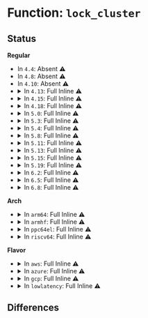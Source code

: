 # Function: <code>lock_cluster</code>

## Status
<b>Regular</b>
<ul>
<li>
In <code>4.4</code>: Absent ⚠️
</li>
<li>
In <code>4.8</code>: Absent ⚠️
</li>
<li>
In <code>4.10</code>: Absent ⚠️
</li>
<li>
<details>
<summary>In <code>4.13</code>: Full Inline ⚠️</summary>

**Collision:** Unique Static

**Inline:** Full

**Transformation:** False

**Instances:**

```
In mm/swapfile.c (ffffffff8121164c)
Location: mm/swapfile.c:268
Inline: True
Inline callers:
  - mm/swapfile.c:add_swap_count_continuation
  - mm/swapfile.c:__swap_duplicate
  - mm/swapfile.c:free_swap_and_cache
  - mm/swapfile.c:swp_swapcount
  - mm/swapfile.c:__swp_swapcount
  - mm/swapfile.c:page_swapcount
  - mm/swapfile.c:swapcache_free_entries
  - mm/swapfile.c:put_swap_page
  - mm/swapfile.c:put_swap_page
  - mm/swapfile.c:__swap_entry_free
  - mm/swapfile.c:get_swap_pages
  - mm/swapfile.c:scan_swap_map_slots
  - mm/swapfile.c:scan_swap_map_try_ssd_cluster
  - mm/swapfile.c:swap_do_scheduled_discard
```
</details>
</li>
<li>
<details>
<summary>In <code>4.15</code>: Full Inline ⚠️</summary>

**Collision:** Unique Static

**Inline:** Full

**Transformation:** False

**Instances:**

```
In mm/swapfile.c (ffffffff8122bfa3)
Location: mm/swapfile.c:280
Inline: True
Inline callers:
  - mm/swapfile.c:add_swap_count_continuation
  - mm/swapfile.c:__swap_duplicate
  - mm/swapfile.c:reuse_swap_page
  - mm/swapfile.c:swap_page_trans_huge_swapped
  - mm/swapfile.c:swp_swapcount
  - mm/swapfile.c:__swp_swapcount
  - mm/swapfile.c:page_swapcount
  - mm/swapfile.c:swapcache_free_entries
  - mm/swapfile.c:put_swap_page
  - mm/swapfile.c:put_swap_page
  - mm/swapfile.c:put_swap_page
  - mm/swapfile.c:split_swap_cluster
  - mm/swapfile.c:__swap_entry_free
  - mm/swapfile.c:get_swap_pages
  - mm/swapfile.c:scan_swap_map_slots
  - mm/swapfile.c:scan_swap_map_try_ssd_cluster
  - mm/swapfile.c:swap_do_scheduled_discard
```
</details>
</li>
<li>
<details>
<summary>In <code>4.18</code>: Full Inline ⚠️</summary>

**Collision:** Unique Static

**Inline:** Full

**Transformation:** False

**Instances:**

```
In mm/swapfile.c (ffffffff8124e473)
Location: mm/swapfile.c:280
Inline: True
Inline callers:
  - mm/swapfile.c:add_swap_count_continuation
  - mm/swapfile.c:__swap_duplicate
  - mm/swapfile.c:reuse_swap_page
  - mm/swapfile.c:swap_page_trans_huge_swapped
  - mm/swapfile.c:swp_swapcount
  - mm/swapfile.c:__swp_swapcount
  - mm/swapfile.c:page_swapcount
  - mm/swapfile.c:swapcache_free_entries
  - mm/swapfile.c:put_swap_page
  - mm/swapfile.c:put_swap_page
  - mm/swapfile.c:put_swap_page
  - mm/swapfile.c:split_swap_cluster
  - mm/swapfile.c:__swap_entry_free
  - mm/swapfile.c:get_swap_pages
  - mm/swapfile.c:scan_swap_map_slots
  - mm/swapfile.c:scan_swap_map_try_ssd_cluster
  - mm/swapfile.c:swap_do_scheduled_discard
```
</details>
</li>
<li>
<details>
<summary>In <code>5.0</code>: Full Inline ⚠️</summary>

**Collision:** Unique Static

**Inline:** Full

**Transformation:** False

**Instances:**

```
In mm/swapfile.c (ffffffff81262830)
Location: mm/swapfile.c:303
Inline: True
Inline callers:
  - mm/swapfile.c:add_swap_count_continuation
  - mm/swapfile.c:__swap_duplicate
  - mm/swapfile.c:reuse_swap_page
  - mm/swapfile.c:swap_page_trans_huge_swapped
  - mm/swapfile.c:swp_swapcount
  - mm/swapfile.c:__swp_swapcount
  - mm/swapfile.c:page_swapcount
  - mm/swapfile.c:swapcache_free_entries
  - mm/swapfile.c:split_swap_cluster
  - mm/swapfile.c:put_swap_page
  - mm/swapfile.c:put_swap_page
  - mm/swapfile.c:put_swap_page
  - mm/swapfile.c:get_swap_pages
  - mm/swapfile.c:scan_swap_map_slots
  - mm/swapfile.c:scan_swap_map_try_ssd_cluster
  - mm/swapfile.c:swap_do_scheduled_discard
```
</details>
</li>
<li>
<details>
<summary>In <code>5.3</code>: Full Inline ⚠️</summary>

**Collision:** Unique Static

**Inline:** Full

**Transformation:** False

**Instances:**

```
In mm/swapfile.c (ffffffff8127d72c)
Location: mm/swapfile.c:338
Inline: True
Inline callers:
  - mm/swapfile.c:add_swap_count_continuation
  - mm/swapfile.c:__swap_duplicate
  - mm/swapfile.c:reuse_swap_page
  - mm/swapfile.c:swap_page_trans_huge_swapped
  - mm/swapfile.c:swp_swapcount
  - mm/swapfile.c:__swp_swapcount
  - mm/swapfile.c:page_swapcount
  - mm/swapfile.c:swapcache_free_entries
  - mm/swapfile.c:split_swap_cluster
  - mm/swapfile.c:put_swap_page
  - mm/swapfile.c:put_swap_page
  - mm/swapfile.c:put_swap_page
  - mm/swapfile.c:get_swap_pages
  - mm/swapfile.c:scan_swap_map_slots
  - mm/swapfile.c:scan_swap_map_try_ssd_cluster
  - mm/swapfile.c:swap_do_scheduled_discard
```
</details>
</li>
<li>
<details>
<summary>In <code>5.4</code>: Full Inline ⚠️</summary>

**Collision:** Unique Static

**Inline:** Full

**Transformation:** False

**Instances:**

```
In mm/swapfile.c (ffffffff8128d1cc)
Location: mm/swapfile.c:338
Inline: True
Inline callers:
  - mm/swapfile.c:add_swap_count_continuation
  - mm/swapfile.c:__swap_duplicate
  - mm/swapfile.c:reuse_swap_page
  - mm/swapfile.c:swap_page_trans_huge_swapped
  - mm/swapfile.c:swp_swapcount
  - mm/swapfile.c:__swp_swapcount
  - mm/swapfile.c:page_swapcount
  - mm/swapfile.c:swapcache_free_entries
  - mm/swapfile.c:split_swap_cluster
  - mm/swapfile.c:put_swap_page
  - mm/swapfile.c:put_swap_page
  - mm/swapfile.c:put_swap_page
  - mm/swapfile.c:get_swap_pages
  - mm/swapfile.c:scan_swap_map_slots
  - mm/swapfile.c:scan_swap_map_try_ssd_cluster
  - mm/swapfile.c:swap_do_scheduled_discard
```
</details>
</li>
<li>
<details>
<summary>In <code>5.8</code>: Full Inline ⚠️</summary>

**Collision:** Unique Static

**Inline:** Full

**Transformation:** False

**Instances:**

```
In mm/swapfile.c (ffffffff812bfc6c)
Location: mm/swapfile.c:337
Inline: True
Inline callers:
  - mm/swapfile.c:add_swap_count_continuation
  - mm/swapfile.c:__swap_duplicate
  - mm/swapfile.c:page_trans_huge_map_swapcount
  - mm/swapfile.c:swap_page_trans_huge_swapped
  - mm/swapfile.c:swp_swapcount
  - mm/swapfile.c:__swp_swapcount
  - mm/swapfile.c:page_swapcount
  - mm/swapfile.c:swapcache_free_entries
  - mm/swapfile.c:split_swap_cluster
  - mm/swapfile.c:put_swap_page
  - mm/swapfile.c:put_swap_page
  - mm/swapfile.c:__swap_entry_free
  - mm/swapfile.c:swap_free_cluster
  - mm/swapfile.c:swap_alloc_cluster
  - mm/swapfile.c:scan_swap_map_slots
  - mm/swapfile.c:scan_swap_map_try_ssd_cluster
  - mm/swapfile.c:swap_do_scheduled_discard
```
</details>
</li>
<li>
<details>
<summary>In <code>5.11</code>: Full Inline ⚠️</summary>

**Collision:** Unique Static

**Inline:** Full

**Transformation:** False

**Instances:**

```
In mm/swapfile.c (ffffffff812cb81c)
Location: mm/swapfile.c:350
Inline: True
Inline callers:
  - mm/swapfile.c:add_swap_count_continuation
  - mm/swapfile.c:__swap_duplicate
  - mm/swapfile.c:page_trans_huge_map_swapcount
  - mm/swapfile.c:swap_page_trans_huge_swapped
  - mm/swapfile.c:swp_swapcount
  - mm/swapfile.c:__swp_swapcount
  - mm/swapfile.c:page_swapcount
  - mm/swapfile.c:swapcache_free_entries
  - mm/swapfile.c:split_swap_cluster
  - mm/swapfile.c:put_swap_page
  - mm/swapfile.c:put_swap_page
  - mm/swapfile.c:__swap_entry_free
  - mm/swapfile.c:swap_free_cluster
  - mm/swapfile.c:swap_alloc_cluster
  - mm/swapfile.c:scan_swap_map_slots
  - mm/swapfile.c:scan_swap_map_try_ssd_cluster
  - mm/swapfile.c:swap_do_scheduled_discard
```
</details>
</li>
<li>
<details>
<summary>In <code>5.13</code>: Full Inline ⚠️</summary>

**Collision:** Unique Static

**Inline:** Full

**Transformation:** False

**Instances:**

```
In mm/swapfile.c (ffffffff812d23c3)
Location: mm/swapfile.c:349
Inline: True
Inline callers:
  - mm/swapfile.c:add_swap_count_continuation
  - mm/swapfile.c:__swap_duplicate
  - mm/swapfile.c:page_trans_huge_map_swapcount
  - mm/swapfile.c:swap_page_trans_huge_swapped
  - mm/swapfile.c:swp_swapcount
  - mm/swapfile.c:__swp_swapcount
  - mm/swapfile.c:page_swapcount
  - mm/swapfile.c:swapcache_free_entries
  - mm/swapfile.c:split_swap_cluster
  - mm/swapfile.c:put_swap_page
  - mm/swapfile.c:put_swap_page
  - mm/swapfile.c:put_swap_page
  - mm/swapfile.c:__swap_entry_free
  - mm/swapfile.c:get_swap_pages
  - mm/swapfile.c:scan_swap_map_slots
  - mm/swapfile.c:scan_swap_map_try_ssd_cluster
  - mm/swapfile.c:swap_do_scheduled_discard
```
</details>
</li>
<li>
<details>
<summary>In <code>5.15</code>: Full Inline ⚠️</summary>

**Collision:** Unique Static

**Inline:** Full

**Transformation:** False

**Instances:**

```
In mm/swapfile.c (ffffffff81317c93)
Location: mm/swapfile.c:349
Inline: True
Inline callers:
  - mm/swapfile.c:add_swap_count_continuation
  - mm/swapfile.c:__swap_duplicate
  - mm/swapfile.c:page_trans_huge_map_swapcount
  - mm/swapfile.c:swap_page_trans_huge_swapped
  - mm/swapfile.c:swp_swapcount
  - mm/swapfile.c:__swp_swapcount
  - mm/swapfile.c:page_swapcount
  - mm/swapfile.c:swapcache_free_entries
  - mm/swapfile.c:split_swap_cluster
  - mm/swapfile.c:put_swap_page
  - mm/swapfile.c:put_swap_page
  - mm/swapfile.c:put_swap_page
  - mm/swapfile.c:__swap_entry_free
  - mm/swapfile.c:get_swap_pages
  - mm/swapfile.c:scan_swap_map_slots
  - mm/swapfile.c:scan_swap_map_try_ssd_cluster
  - mm/swapfile.c:swap_do_scheduled_discard
```
</details>
</li>
<li>
<details>
<summary>In <code>5.19</code>: Full Inline ⚠️</summary>

**Collision:** Unique Static

**Inline:** Full

**Transformation:** False

**Instances:**

```
In mm/swapfile.c (ffffffff8138332c)
Location: mm/swapfile.c:351
Inline: True
Inline callers:
  - mm/swapfile.c:add_swap_count_continuation
  - mm/swapfile.c:__swap_duplicate
  - mm/swapfile.c:try_to_free_swap
  - mm/swapfile.c:swap_page_trans_huge_swapped
  - mm/swapfile.c:swp_swapcount
  - mm/swapfile.c:__swp_swapcount
  - mm/swapfile.c:swapcache_free_entries
  - mm/swapfile.c:split_swap_cluster
  - mm/swapfile.c:put_swap_page
  - mm/swapfile.c:put_swap_page
  - mm/swapfile.c:put_swap_page
  - mm/swapfile.c:__swap_entry_free
  - mm/swapfile.c:get_swap_pages
  - mm/swapfile.c:scan_swap_map_slots
  - mm/swapfile.c:scan_swap_map_try_ssd_cluster
  - mm/swapfile.c:swap_do_scheduled_discard
```
</details>
</li>
<li>
<details>
<summary>In <code>6.2</code>: Full Inline ⚠️</summary>

**Collision:** Unique Static

**Inline:** Full

**Transformation:** False

**Instances:**

```
In mm/swapfile.c (ffffffff81400d2c)
Location: mm/swapfile.c:355
Inline: True
Inline callers:
  - mm/swapfile.c:add_swap_count_continuation
  - mm/swapfile.c:__swap_duplicate
  - mm/swapfile.c:folio_free_swap
  - mm/swapfile.c:swap_page_trans_huge_swapped
  - mm/swapfile.c:swp_swapcount
  - mm/swapfile.c:__swp_swapcount
  - mm/swapfile.c:swapcache_free_entries
  - mm/swapfile.c:split_swap_cluster
  - mm/swapfile.c:put_swap_folio
  - mm/swapfile.c:put_swap_folio
  - mm/swapfile.c:put_swap_folio
  - mm/swapfile.c:__swap_entry_free
  - mm/swapfile.c:get_swap_pages
  - mm/swapfile.c:scan_swap_map_slots
  - mm/swapfile.c:scan_swap_map_try_ssd_cluster
  - mm/swapfile.c:swap_do_scheduled_discard
```
</details>
</li>
<li>
<details>
<summary>In <code>6.5</code>: Full Inline ⚠️</summary>

**Collision:** Unique Static

**Inline:** Full

**Transformation:** False

**Instances:**

```
In mm/swapfile.c (ffffffff81433c0c)
Location: mm/swapfile.c:356
Inline: True
Inline callers:
  - mm/swapfile.c:add_swap_count_continuation
  - mm/swapfile.c:__swap_duplicate
  - mm/swapfile.c:swap_page_trans_huge_swapped
  - mm/swapfile.c:swp_swapcount
  - mm/swapfile.c:swap_swapcount
  - mm/swapfile.c:swapcache_free_entries
  - mm/swapfile.c:split_swap_cluster
  - mm/swapfile.c:put_swap_folio
  - mm/swapfile.c:put_swap_folio
  - mm/swapfile.c:__swap_entry_free
  - mm/swapfile.c:get_swap_pages
  - mm/swapfile.c:swap_free_cluster
  - mm/swapfile.c:scan_swap_map_slots
  - mm/swapfile.c:scan_swap_map_try_ssd_cluster
  - mm/swapfile.c:swap_do_scheduled_discard
```
</details>
</li>
<li>
<details>
<summary>In <code>6.8</code>: Full Inline ⚠️</summary>

**Collision:** Unique Static

**Inline:** Full

**Transformation:** False

**Instances:**

```
In mm/swapfile.c (ffffffff8146d04c)
Location: mm/swapfile.c:358
Inline: True
Inline callers:
  - mm/swapfile.c:add_swap_count_continuation
  - mm/swapfile.c:swapcache_clear
  - mm/swapfile.c:__swap_duplicate
  - mm/swapfile.c:swap_page_trans_huge_swapped
  - mm/swapfile.c:swp_swapcount
  - mm/swapfile.c:swap_swapcount
  - mm/swapfile.c:swapcache_free_entries
  - mm/swapfile.c:split_swap_cluster
  - mm/swapfile.c:put_swap_folio
  - mm/swapfile.c:put_swap_folio
  - mm/swapfile.c:__swap_entry_free
  - mm/swapfile.c:get_swap_pages
  - mm/swapfile.c:swap_free_cluster
  - mm/swapfile.c:scan_swap_map_slots
  - mm/swapfile.c:scan_swap_map_try_ssd_cluster
  - mm/swapfile.c:swap_do_scheduled_discard
```
</details>
</li>
</ul>
<b>Arch</b>
<ul>
<li>
<details>
<summary>In <code>arm64</code>: Full Inline ⚠️</summary>

**Collision:** Unique Static

**Inline:** Full

**Transformation:** False

**Instances:**

```
In mm/swapfile.c (ffff80001032896c)
Location: mm/swapfile.c:338
Inline: True
Inline callers:
  - mm/swapfile.c:add_swap_count_continuation
  - mm/swapfile.c:__swap_duplicate
  - mm/swapfile.c:free_swap_and_cache
  - mm/swapfile.c:swp_swapcount
  - mm/swapfile.c:__swp_swapcount
  - mm/swapfile.c:page_swapcount
  - mm/swapfile.c:swapcache_free_entries
  - mm/swapfile.c:put_swap_page
  - mm/swapfile.c:scan_swap_map_slots
  - mm/swapfile.c:scan_swap_map_try_ssd_cluster
  - mm/swapfile.c:swap_do_scheduled_discard
```
</details>
</li>
<li>
<details>
<summary>In <code>armhf</code>: Full Inline ⚠️</summary>

**Collision:** Unique Static

**Inline:** Full

**Transformation:** False

**Instances:**

```
In mm/swapfile.c (c053fdd4)
Location: mm/swapfile.c:338
Inline: True
Inline callers:
  - mm/swapfile.c:add_swap_count_continuation
  - mm/swapfile.c:__swap_duplicate
  - mm/swapfile.c:free_swap_and_cache
  - mm/swapfile.c:swp_swapcount
  - mm/swapfile.c:__swp_swapcount
  - mm/swapfile.c:page_swapcount
  - mm/swapfile.c:swapcache_free_entries
  - mm/swapfile.c:put_swap_page
  - mm/swapfile.c:scan_swap_map_slots
  - mm/swapfile.c:scan_swap_map_try_ssd_cluster
  - mm/swapfile.c:swap_do_scheduled_discard
```
</details>
</li>
<li>
<details>
<summary>In <code>ppc64el</code>: Full Inline ⚠️</summary>

**Collision:** Unique Static

**Inline:** Full

**Transformation:** False

**Instances:**

```
In mm/swapfile.c (c0000000003ffca0)
Location: mm/swapfile.c:338
Inline: True
Inline callers:
  - mm/swapfile.c:add_swap_count_continuation
  - mm/swapfile.c:__swap_duplicate
  - mm/swapfile.c:free_swap_and_cache
  - mm/swapfile.c:swp_swapcount
  - mm/swapfile.c:__swp_swapcount
  - mm/swapfile.c:page_swapcount
  - mm/swapfile.c:swapcache_free_entries
  - mm/swapfile.c:put_swap_page
  - mm/swapfile.c:scan_swap_map_slots
  - mm/swapfile.c:scan_swap_map_try_ssd_cluster
  - mm/swapfile.c:swap_do_scheduled_discard
```
</details>
</li>
<li>
<details>
<summary>In <code>riscv64</code>: Full Inline ⚠️</summary>

**Collision:** Unique Static

**Inline:** Full

**Transformation:** False

**Instances:**

```
In mm/swapfile.c (ffffffe00022872a)
Location: mm/swapfile.c:338
Inline: True
Inline callers:
  - mm/swapfile.c:add_swap_count_continuation
  - mm/swapfile.c:__swap_duplicate
  - mm/swapfile.c:free_swap_and_cache
  - mm/swapfile.c:swp_swapcount
  - mm/swapfile.c:__swp_swapcount
  - mm/swapfile.c:page_swapcount
  - mm/swapfile.c:swapcache_free_entries
  - mm/swapfile.c:put_swap_page
  - mm/swapfile.c:scan_swap_map_slots
  - mm/swapfile.c:scan_swap_map_try_ssd_cluster
  - mm/swapfile.c:swap_do_scheduled_discard
```
</details>
</li>
</ul>
<b>Flavor</b>
<ul>
<li>
<details>
<summary>In <code>aws</code>: Full Inline ⚠️</summary>

**Collision:** Unique Static

**Inline:** Full

**Transformation:** False

**Instances:**

```
In mm/swapfile.c (ffffffff812857ac)
Location: mm/swapfile.c:338
Inline: True
Inline callers:
  - mm/swapfile.c:add_swap_count_continuation
  - mm/swapfile.c:__swap_duplicate
  - mm/swapfile.c:reuse_swap_page
  - mm/swapfile.c:swap_page_trans_huge_swapped
  - mm/swapfile.c:swp_swapcount
  - mm/swapfile.c:__swp_swapcount
  - mm/swapfile.c:page_swapcount
  - mm/swapfile.c:swapcache_free_entries
  - mm/swapfile.c:split_swap_cluster
  - mm/swapfile.c:put_swap_page
  - mm/swapfile.c:put_swap_page
  - mm/swapfile.c:put_swap_page
  - mm/swapfile.c:get_swap_pages
  - mm/swapfile.c:scan_swap_map_slots
  - mm/swapfile.c:scan_swap_map_try_ssd_cluster
  - mm/swapfile.c:swap_do_scheduled_discard
```
</details>
</li>
<li>
<details>
<summary>In <code>azure</code>: Full Inline ⚠️</summary>

**Collision:** Unique Static

**Inline:** Full

**Transformation:** False

**Instances:**

```
In mm/swapfile.c (ffffffff8127761c)
Location: mm/swapfile.c:338
Inline: True
Inline callers:
  - mm/swapfile.c:add_swap_count_continuation
  - mm/swapfile.c:__swap_duplicate
  - mm/swapfile.c:reuse_swap_page
  - mm/swapfile.c:swap_page_trans_huge_swapped
  - mm/swapfile.c:swp_swapcount
  - mm/swapfile.c:__swp_swapcount
  - mm/swapfile.c:page_swapcount
  - mm/swapfile.c:swapcache_free_entries
  - mm/swapfile.c:split_swap_cluster
  - mm/swapfile.c:put_swap_page
  - mm/swapfile.c:put_swap_page
  - mm/swapfile.c:put_swap_page
  - mm/swapfile.c:get_swap_pages
  - mm/swapfile.c:scan_swap_map_slots
  - mm/swapfile.c:scan_swap_map_try_ssd_cluster
  - mm/swapfile.c:swap_do_scheduled_discard
```
</details>
</li>
<li>
<details>
<summary>In <code>gcp</code>: Full Inline ⚠️</summary>

**Collision:** Unique Static

**Inline:** Full

**Transformation:** False

**Instances:**

```
In mm/swapfile.c (ffffffff812835bc)
Location: mm/swapfile.c:338
Inline: True
Inline callers:
  - mm/swapfile.c:add_swap_count_continuation
  - mm/swapfile.c:__swap_duplicate
  - mm/swapfile.c:reuse_swap_page
  - mm/swapfile.c:swap_page_trans_huge_swapped
  - mm/swapfile.c:swp_swapcount
  - mm/swapfile.c:__swp_swapcount
  - mm/swapfile.c:page_swapcount
  - mm/swapfile.c:swapcache_free_entries
  - mm/swapfile.c:split_swap_cluster
  - mm/swapfile.c:put_swap_page
  - mm/swapfile.c:put_swap_page
  - mm/swapfile.c:put_swap_page
  - mm/swapfile.c:get_swap_pages
  - mm/swapfile.c:scan_swap_map_slots
  - mm/swapfile.c:scan_swap_map_try_ssd_cluster
  - mm/swapfile.c:swap_do_scheduled_discard
```
</details>
</li>
<li>
<details>
<summary>In <code>lowlatency</code>: Full Inline ⚠️</summary>

**Collision:** Unique Static

**Inline:** Full

**Transformation:** False

**Instances:**

```
In mm/swapfile.c (ffffffff8129329c)
Location: mm/swapfile.c:338
Inline: True
Inline callers:
  - mm/swapfile.c:add_swap_count_continuation
  - mm/swapfile.c:__swap_duplicate
  - mm/swapfile.c:reuse_swap_page
  - mm/swapfile.c:swap_page_trans_huge_swapped
  - mm/swapfile.c:swp_swapcount
  - mm/swapfile.c:__swp_swapcount
  - mm/swapfile.c:page_swapcount
  - mm/swapfile.c:swapcache_free_entries
  - mm/swapfile.c:split_swap_cluster
  - mm/swapfile.c:put_swap_page
  - mm/swapfile.c:put_swap_page
  - mm/swapfile.c:put_swap_page
  - mm/swapfile.c:get_swap_pages
  - mm/swapfile.c:scan_swap_map_slots
  - mm/swapfile.c:scan_swap_map_try_ssd_cluster
  - mm/swapfile.c:swap_do_scheduled_discard
```
</details>
</li>
</ul>

## Differences
